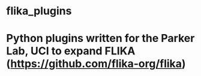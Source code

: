 # flika_plugins
# Python plugins written for the Parker Lab, UCI to expand FLIKA (https://github.com/flika-org/flika)
